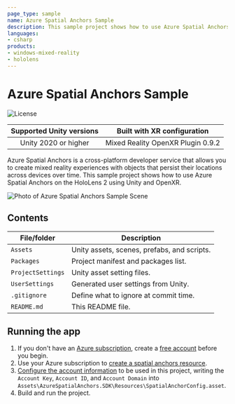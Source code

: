 ```yaml
---
page_type: sample
name: Azure Spatial Anchors Sample
description: This sample project shows how to use Azure Spatial Anchors on the HoloLens 2 using Unity and OpenXR.
languages:
- csharp
products:
- windows-mixed-reality
- hololens
---
```


# Azure Spatial Anchors Sample

![License](https://img.shields.io/badge/license-MIT-green.svg)

Supported Unity versions | Built with XR configuration
:-----------------: | :----------------: |
Unity 2020 or higher | Mixed Reality OpenXR Plugin 0.9.2 |

Azure Spatial Anchors is a cross-platform developer service that allows you to create mixed reality experiences with objects that persist their locations across devices over time.
This sample project shows how to use Azure Spatial Anchors on the HoloLens 2 using Unity and OpenXR.

![Photo of Azure Spatial Anchors Sample Scene](../Readme/OpenXR-Unity-ASASample-Screenshot.jpg)

## Contents

| File/folder | Description |
|-------------|-------------|
| `Assets` | Unity assets, scenes, prefabs, and scripts. |
| `Packages` | Project manifest and packages list. |
| `ProjectSettings` | Unity asset setting files. |
| `UserSettings` | Generated user settings from Unity. |
| `.gitignore` | Define what to ignore at commit time. |
| `README.md` | This README file. |

## Running the app

1. If you don't have an [Azure subscription](https://docs.microsoft.com/en-us/azure/guides/developer/azure-developer-guide#understanding-accounts-subscriptions-and-billing), create a [free account](https://azure.microsoft.com/free/?ref=microsoft.com&utm_source=microsoft.com&utm_medium=docs&utm_campaign=visualstudio) before you begin.
2. Use your Azure subscription to [create a spatial anchors resource](https://docs.microsoft.com/en-us/azure/spatial-anchors/quickstarts/get-started-unity-hololens?tabs=azure-portal#create-a-spatial-anchors-resource).
3. [Configure the account information](https://docs.microsoft.com/en-us/azure/spatial-anchors/quickstarts/get-started-unity-hololens?tabs=azure-portal#configure-the-account-information) to be used in this project, writing the `Account Key`, `Account ID`, and `Account Domain` into `Assets\AzureSpatialAnchors.SDK\Resources\SpatialAnchorConfig.asset`.
4. Build and run the project.
